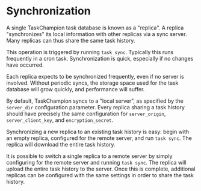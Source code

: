 # Synchronization

A single TaskChampion task database is known as a "replica".
A replica "synchronizes" its local information with other replicas via a sync server.
Many replicas can thus share the same task history.

This operation is triggered by running `task sync`.
Typically this runs frequently in a cron task.
Synchronization is quick, especially if no changes have occurred.

Each replica expects to be synchronized frequently, even if no server is involved.
Without periodic syncs, the storage space used for the task database will grow quickly, and performance will suffer.

By default, TaskChampion syncs to a "local server", as specified by the `server_dir` configuration parameter.
Every replica sharing a task history should have precisely the same configuration for `server_origin`, `server_client_key`, and `encryption_secret`.

Synchronizing a new replica to an existing task history is easy: begin with an empty replica, configured for the remote server, and run `task sync`.
The replica will download the entire task history.

It is possible to switch a single replica to a remote server by simply configuring for the remote server and running `task sync`.
The replica will upload the entire task history to the server.
Once this is complete, additional replicas can be configured with the same settings in order to share the task history.

